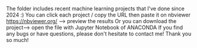The folder includes recent machine learning projects that I've done since 2024 :)
You can click each project / copy the URL then paste it on nbviewer https://nbviewer.org/ --> preview the results
Or you can download the project--> open the file with Jupyter Notebook of ANACONDA
If you find any bugs or have questions, please don't hesitate to contact me! 
Thank you so much!
